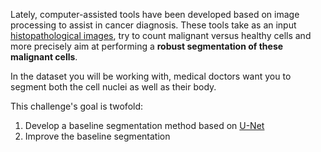 Lately, computer-assisted tools have been developed based on image processing to assist in cancer diagnosis. These tools take as an input [histopathological images](https://encyclopedia.pub/entry/8696#:~:text=Histopathology%20images%20can%20be%20acquired,with%20one%20or%20more%20stains.), try to count malignant versus healthy cells and more precisely aim at performing a **robust segmentation of these malignant cells**.

In the dataset you will be working with, medical doctors want you to segment both the cell nuclei as well as their body.

This challenge's goal is twofold: 

1.   Develop a baseline segmentation method based on [U-Net](https://arxiv.org/pdf/1505.04597.pdf)
2.   Improve the baseline segmentation
